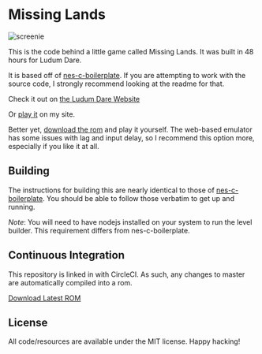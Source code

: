 # Missing Lands

![screenie](http://i.imgur.com/3Ia5k5m.gif)

This is the code behind a little game called Missing Lands. It was built in 48 hours for Ludum Dare.

It is based off of [nes-c-boilerplate](https://github.com/cppchriscpp/nes-c-boilerplate). If you are attempting to
work with the source code, I strongly recommend looking at the readme for that. 

Check it out on [the Ludum Dare Website](https://ldjam.com/events/ludum-dare/38/missing-lands)

Or [play it](http://cpprograms.net/classic-gaming/missing-lands/) on my site.

Better yet, [download the rom](http://cpprograms.net/devnull/world.nes) and play it yourself. The web-based emulator
has some issues with lag and input delay, so I recommend this option more, especially if you like it at all.

## Building

The instructions for building this are nearly identical to those of 
[nes-c-boilerplate](https://github.com/cppchriscpp/nes-c-boilerplate).
You should be able to follow those verbatim to get up and running.

*Note*: You will need to have nodejs installed on your system to run the level builder. This requirement differs
        from nes-c-boilerplate.

## Continuous Integration

This repository is linked in with CircleCI. As such, any changes to master are automatically compiled into a rom.

[Download Latest ROM](https://circleci-tkn.rhcloud.com/api/v1/project/cppchriscpp/missing-lands/tree/master/latest/artifacts/hworld.nes)

## License

All code/resources are available under the MIT license. Happy hacking!

